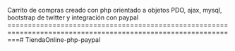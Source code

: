 Carrito de compras creado con php orientado a objetos PDO, ajax, mysql, bootstrap de twitter y integración con paypal
===============================================================================================================# TiendaOnline-php-paypal

